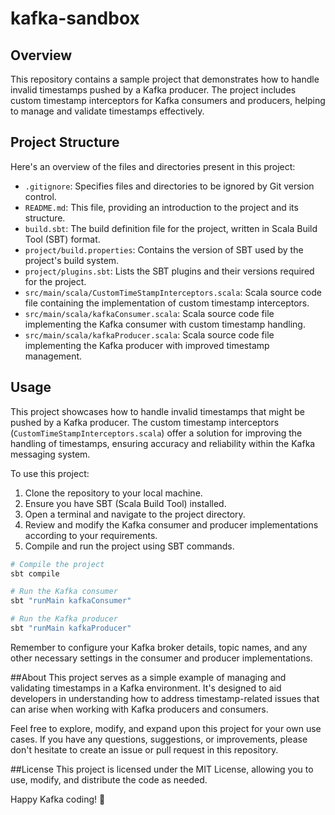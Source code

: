 # kafka-sandbox


## Overview

This repository contains a sample project that demonstrates how to handle invalid timestamps pushed by a Kafka producer. The project includes custom timestamp interceptors for Kafka consumers and producers, helping to manage and validate timestamps effectively.

## Project Structure

Here's an overview of the files and directories present in this project:

- `.gitignore`: Specifies files and directories to be ignored by Git version control.
- `README.md`: This file, providing an introduction to the project and its structure.
- `build.sbt`: The build definition file for the project, written in Scala Build Tool (SBT) format.
- `project/build.properties`: Contains the version of SBT used by the project's build system.
- `project/plugins.sbt`: Lists the SBT plugins and their versions required for the project.
- `src/main/scala/CustomTimeStampInterceptors.scala`: Scala source code file containing the implementation of custom timestamp interceptors.
- `src/main/scala/kafkaConsumer.scala`: Scala source code file implementing the Kafka consumer with custom timestamp handling.
- `src/main/scala/kafkaProducer.scala`: Scala source code file implementing the Kafka producer with improved timestamp management.

## Usage

This project showcases how to handle invalid timestamps that might be pushed by a Kafka producer. The custom timestamp interceptors (`CustomTimeStampInterceptors.scala`) offer a solution for improving the handling of timestamps, ensuring accuracy and reliability within the Kafka messaging system.

To use this project:

1. Clone the repository to your local machine.
2. Ensure you have SBT (Scala Build Tool) installed.
3. Open a terminal and navigate to the project directory.
4. Review and modify the Kafka consumer and producer implementations according to your requirements.
5. Compile and run the project using SBT commands.

```bash
# Compile the project
sbt compile

# Run the Kafka consumer
sbt "runMain kafkaConsumer"

# Run the Kafka producer
sbt "runMain kafkaProducer"

```

Remember to configure your Kafka broker details, topic names, and any other necessary settings in the consumer and producer implementations.

##About
This project serves as a simple example of managing and validating timestamps in a Kafka environment. It's designed to aid developers in understanding how to address timestamp-related issues that can arise when working with Kafka producers and consumers.

Feel free to explore, modify, and expand upon this project for your own use cases. If you have any questions, suggestions, or improvements, please don't hesitate to create an issue or pull request in this repository.

##License
This project is licensed under the MIT License, allowing you to use, modify, and distribute the code as needed.

Happy Kafka coding! 🚀





